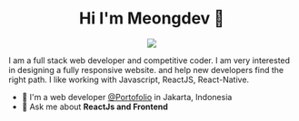 <h1 align="center">Hi I'm Meongdev 👋</h1>
<p align="center">
    <a href="https://www.linkedin.com/in/ryan-prawira-9468a6210/"><img src="https://img.shields.io/badge/linkedin-%230177B5?style=flat&logo=linkedin&logoColor=white"/></a>
  </p>
  

I am a full stack web developer and competitive coder. I am very interested in designing a fully responsive website. and help new developers find the right path. I like working with Javascript, ReactJS, React-Native.

- 🔭 I'm a web developer [@Portofolio](https://ryanprwdevelop.netlify.app//) in Jakarta, Indonesia
- 💬 Ask me about **ReactJs and Frontend**
